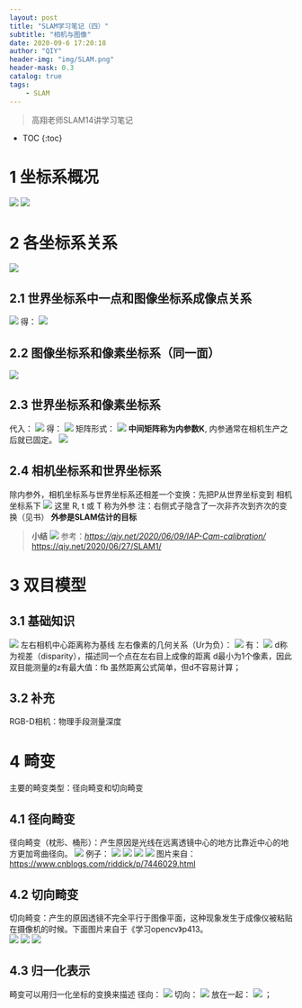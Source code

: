 ```yaml
---
layout: post
title: "SLAM学习笔记（四）"
subtitle: "相机与图像"
date: 2020-09-6 17:20:18
author: "QIY"
header-img: "img/SLAM.png"
header-mask: 0.3
catalog: true
tags:
    - SLAM
---
```



> 高翔老师SLAM14讲学习笔记

* TOC
{:toc}

# 1 坐标系概况
![](/img/in-post/200906_slam4/dce1df76c51ea237b8afd49eb97674f2.png)
![](/img/in-post/200906_slam4/259fad0977d8b0a80eea8582fef6c0ba.png)
# 2 各坐标系关系
![](/img/in-post/200906_slam4/7260a32d52f8a8dd43e2ebd427c6ff98.png)
## 2.1 世界坐标系中一点和图像坐标系成像点关系
![](/img/in-post/200906_slam4/2be01cd2228e8cd051ca110590eed9c4.png)
得：
![](/img/in-post/200906_slam4/a596d82f8ea74ad9cdb97acfeeba183b.png)
## 2.2 图像坐标系和像素坐标系（同一面）
![](/img/in-post/200906_slam4/4582985dcbaedb296a5719bcd7bf4a30.png)
## 2.3 世界坐标系和像素坐标系
代入：
![](/img/in-post/200906_slam4/a596d82f8ea74ad9cdb97acfeeba183b.png)
得：
![](/img/in-post/200906_slam4/0f4c0d18b0ee3ccc45dfa8920b662b25.png)
矩阵形式：
![](/img/in-post/200906_slam4/6ce053e78e9c0aea5308dcba112c5e5c.png)
**中间矩阵称为内参数K**, 内参通常在相机生产之后就已固定。
![](/img/in-post/200906_slam4/a9a39475594a21c141286022497ff7d3.png)
## 2.4 相机坐标系和世界坐标系
除内参外，相机坐标系与世界坐标系还相差一个变换：先把P从世界坐标变到
相机坐标系下
![](/img/in-post/200906_slam4/b68e47f8a0d56bc7d9cc2e0dd94ba900.png)
这里 R, t 或 T 称为外参
注：右侧式子隐含了一次非齐次到齐次的变换（见书）
**外参是SLAM估计的目标**
>   **小结**
![](/img/in-post/200906_slam4/01ed9fe9acd5e1e115ab19861d67fc94.png)
参考：*https://qiy.net/2020/06/09/IAP-Cam-calibration/*
<https://qiy.net/2020/06/27/SLAM1/>
# 3 双目模型
## 3.1 基础知识
![](/img/in-post/200906_slam4/36b3c608bb5eaed2aaca1ce8d3c1a2dc.png)
左右相机中心距离称为基线
左右像素的几何关系（Ur为负）：
![](/img/in-post/200906_slam4/60eae00a95376b2ed029cb50aebf7b82.png)
有：
![](/img/in-post/200906_slam4/ffe05513ea9725f72a52c2890c2f64cc.png)
d称为视差（disparity），描述同一个点在左右目上成像的距离
d最小为1个像素，因此双目能测量的z有最大值：fb
虽然距离公式简单，但d不容易计算；
## 3.2 补充
RGB-D相机：物理手段测量深度
# 4 畸变
主要的畸变类型：径向畸变和切向畸变
## 4.1 径向畸变
径向畸变（枕形、桶形）：产生原因是光线在远离透镜中心的地方比靠近中心的地方更加弯曲径向。
![](/img/in-post/200906_slam4/50389022f03955f5d3f6cba63fe5729e.png)
例子：
![](/img/in-post/200906_slam4/76cc0e014a84e32608d6e17a61acdd82.png)
![](/img/in-post/200906_slam4/6dcd0e739f6806030d22849209cfeccc.jpg)
![](/img/in-post/200906_slam4/d40112fa42d102df1d20dd46c128df32.png)
![](/img/in-post/200906_slam4/bb202e6512884647d537867cf19a2e94.png)
图片来自：<https://www.cnblogs.com/riddick/p/7446029.html>
## 4.2 切向畸变
切向畸变：产生的原因透镜不完全平行于图像平面，这种现象发生于成像仪被粘贴在摄像机的时候。下面图片来自于《学习opencv》p413。  
![](/img/in-post/200906_slam4/3fb9c9e991d308c1b55752337cbb2ae8.png)
![](/img/in-post/200906_slam4/d2d425839cda831702e4d9376cd0660f.jpg)
![](/img/in-post/200906_slam4/ebc1d5b134e03c914936dffead0f4011.png)
## 4.3 归一化表示
畸变可以用归一化坐标的变换来描述
径向：
![](/img/in-post/200906_slam4/502ea87795653f5c6903af1f9c74c686.png)
切向：
![](/img/in-post/200906_slam4/c6ae00544de4ab35b629258dd3b4cb31.png)
放在一起：
![](/img/in-post/200906_slam4/619a49168a3d19df1796ffc870f277f1.png)
；
